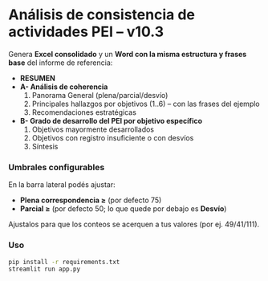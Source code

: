 # Análisis de consistencia de actividades PEI – v10.3

Genera **Excel consolidado** y un **Word con la misma estructura y frases base** del informe de referencia:

- **RESUMEN**
- **A- Análisis de coherencia**  
  1. Panorama General (plena/parcial/desvío)  
  2. Principales hallazgos por objetivos (1..6) – con las frases del ejemplo  
  3. Recomendaciones estratégicas  
- **B- Grado de desarrollo del PEI por objetivo específico**  
  1) Objetivos mayormente desarrollados  
  2) Objetivos con registro insuficiente o con desvíos  
  3) Síntesis

### Umbrales configurables
En la barra lateral podés ajustar:
- **Plena correspondencia ≥** (por defecto 75)
- **Parcial ≥** (por defecto 50; lo que quede por debajo es **Desvío**)

Ajustalos para que los conteos se acerquen a tus valores (por ej. 49/41/111).

### Uso
```bash
pip install -r requirements.txt
streamlit run app.py

